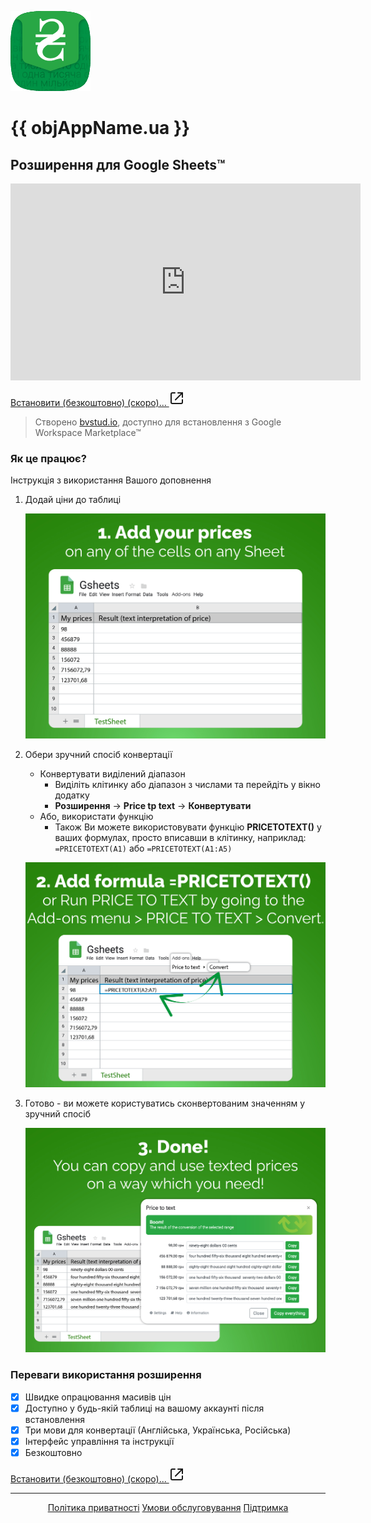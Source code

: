 ![app-logo](files/img/icon-128x128px.png ':no-zoom :class=center-me')

# **{{ objAppName.ua }}**

## Розширення для Google Sheets™

<iframe width="560" height="315" src="https://www.youtube.com/embed/sYJVCoxZo2c?si=qLpW9EfC6ddM2NHc" title="YouTube video player" frameborder="0" allow="accelerometer; autoplay; clipboard-write; encrypted-media; gyroscope; picture-in-picture; web-share" referrerpolicy="strict-origin-when-cross-origin" allowfullscreen></iframe>

[Встановити (безкоштовно) (скоро)... <svg xmlns="http://www.w3.org/2000/svg" width="24" height="24" viewBox="0 0 24 24" fill="none" stroke="currentColor" stroke-width="2" stroke-linecap="round" stroke-linejoin="round"><path d="M14 3h7v7"/><path d="M10 14 21 3"/><path d="M21 14v4a2 2 0 0 1-2 2H5a2 2 0 0 1-2-2V5a2 2 0 0 1 2-2h4"/></svg>](# ':class=btn_green_huge')

> Створено [bvstud.io](https://bvstud.io), доступно для встановлення з Google Workspace Marketplace™

### Як це працює?

Інструкція з використання Вашого доповнення

1. Додай ціни до таблиці

   ![app-logo](files/img/images_3.jpg ':size=70% :class=center-me')

1. Обери зручний спосіб конвертації

   - Конвертувати виділений діапазон
     - Виділіть клітинку або діапазон з числами та перейдіть у вікно додатку
     - **Розширення** → **Price tp text** → **Конвертувати**
   - Або, використати функцію
     - Також Ви можете використовувати функцію **PRICETOTEXT()** у ваших формулах, просто вписавши в клітинку, наприклад: `=PRICETOTEXT(А1)` або `=PRICETOTEXT(А1:А5)`

   ![app-logo](files/img/images_4.jpg ':size=70% :class=center-me')

1. Готово - ви можете користуватись сконвертованим значенням у зручний спосіб

   ![app-logo](files/img/images_5.jpg ':size=70% :class=center-me')

### Переваги використання розширення

- [x] Швидке опрацювання масивів цін
- [x] Доступно у будь-якій таблиці на вашому аккаунті після встановлення
- [x] Три мови для конвертації (Англійська, Українська, Російська)
- [x] Інтерфейс управління та інструкції
- [x] Безкоштовно

[Встановити (безкоштовно) (скоро)... <svg xmlns="http://www.w3.org/2000/svg" width="24" height="24" viewBox="0 0 24 24" fill="none" stroke="currentColor" stroke-width="2" stroke-linecap="round" stroke-linejoin="round"><path d="M14 3h7v7"/><path d="M10 14 21 3"/><path d="M21 14v4a2 2 0 0 1-2 2H5a2 2 0 0 1-2-2V5a2 2 0 0 1 2-2h4"/></svg>](# ':class=btn_green_huge')

<hr>
<div style="text-align: center">

[Політика приватності](/privacy-policy.md ':class=btn')
[Умови обслуговування](/terms-of-service.md ':class=btn')
[Підтримка](/support.md ':class=btn')

</div>
